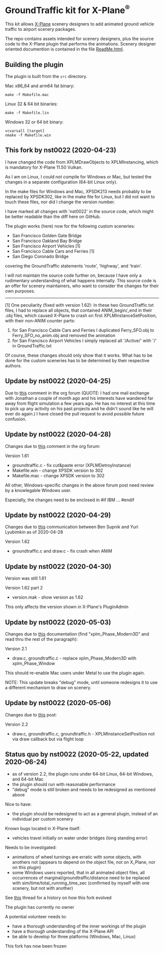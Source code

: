 GroundTraffic kit for X-Plane<sup>®</sup>
====

This kit allows [X-Plane](x-plane.com) scenery designers to add animated ground vehicle traffic to airport scenery packages.

The repo contains assets intended for scenery designers, plus the source code to the X-Plane plugin that performs the animations. Scenery designer oriented documention is contained in the file [ReadMe.html](http://htmlpreview.github.io/?https://raw.githubusercontent.com/Marginal/GroundTraffic/master/ReadMe.html).

Building the plugin
----
The plugin is built from the `src` directory.

Mac x86_64 and arm64 fat binary:

    make -f Makefile.mac

Linux 32 & 64 bit binaries:

    make -f Makefile.lin

Windows 32 or 64 bit binary:

    vcvarsall [target]
    nmake -f Makefile.win

This fork by nst0022 (2020-04-23)
----

I have changed the code from XPLMDrawObjects to XPLMInstancing, which is mandatory for X-Plane 11.50 Vulkan.

As I am on Linux, I could not compile for Windows or Mac, but tested the changes in a separate configuration (64-bit Linux only).

In the make files for Windows and Mac, XPSDK213 needs probably to be replaced by XPSDK302, like in the make file for Linux, but I did not want to touch these files, nor did I change the version number.

I have marked all changes with 'nst0022' in the source code, which might be better readable than the diff here on GitHub.

The plugin works (here) now for the following custom sceneries:

- San Francisco Golden Gate Bridge
- San Francisco Oakland Bay Bridge
- San Francisco Airport Vehicles [1]
- San Francisco Cable Cars and Ferries [1]
- San Diego Coronado Bridge

covering the GroundTraffic statements 'route', 'highway', and 'train'.

I will not maintain the source code further on, because I have only a rudimentary understanding of what happens internally. This source code is an offer for scenery maintainers, who want to consider the changes for their own purposes.
____
[1] One peculiarity (fixed with version 1.62): In these two GroundTraffic.txt files, I had to replace all objects, that contained ANIM_begin/_end in their .obj files, which caused X-Plane to crash on first XPLMInstanceSetPosition, with their non-ANIM counter parts:
1. for San Francisco Cable Cars and Ferries I duplicated Ferry_SFO.obj to Ferry_SFO_no_anim.obj and removed the animation
2. for San Francisco Airport Vehicles I simply replaced all '/Active/' with '/' in GroundTraffic.txt

Of course, these changes should only show that it works. What has to be done for the custom sceneries has to be determined by their respective authors.

Update by nst0022 (2020-04-25)
----

Due to [this](https://forums.x-plane.org/index.php?/forums/topic/210452-groundtraffic-plugin-for-x1150-vulkan/&do=findComment&comment=1903841) comment in the org forum (QUOTE: I had one mail exchange with Jonathan a couple of month ago and his interests have wandered far away from flight simulation a few years ago. He has no interest at this time to pick up any activity on his past projects and he didn't sound like he will ever do again.) I have closed the pull request to avoid possible future confusion.

Update by nst0022 (2020-04-28)
----

Changes due to [this](https://forums.x-plane.org/index.php?/forums/topic/210452-groundtraffic-plugin-for-x1150-vulkan/&do=findComment&comment=1908165) comment in the org forum:

Version 1.61

- groundtraffic.c - fix cut&paste error (XPLMDetroyInstance)
- Makefile.win - change XPSDK version to 302
- Makefile.mac - change XPSDK version to 302

All other, Windows-specific changes in the above forum post need review by a knowlegable Windows user.

Especially, the changes need to be enclosed in #if IBM ... #endif

Update by nst0022 (2020-04-29)
----

Changes due to [this](https://developer.x-plane.com/2020/04/xplminstance-two-tricks/) communication between Ben Supnik and Yuri Lyubimkin as of 2020-04-28

Version 1.62

- groundtraffic.c and draw.c - fix crash when ANIM

Update by nst0022 (2020-04-30)
----

Version was still 1.61

Version 1.62 part 2

- version.mak - show version as 1.62

This only affects the version shown in X-Plane's PluginAdmin

Update by nst0022 (2020-05-03)
----

Changes due to [this](https://developer.x-plane.com/sdk/XPLMDisplay/) documentation (find "xplm_Phase_Modern3D" and read thru the rest of the paragraph):

Version 2.1

- draw.c, groundtraffic.c - replace xplm_Phase_Modern3D with xplm_Phase_Window

This should re-enable Mac users under Metal to use the plugin again.

NOTE: This update breaks "debug" mode, until someone redesigns it to use a different mechanism to draw on scenery.

Update by nst0022 (2020-05-06)
----

Changes due to [this](https://forums.x-plane.org/index.php?/forums/topic/210452-groundtraffic-plugin-for-x1150-vulkan/&page=2&tab=comments#comment-1909239) post:

Version 2.2

- draw.c, groundtraffic.c, groundtraffic.h - XPLMInstanceSetPosition not via draw callback but via flight loop

Status quo by nst0022 (2020-05-22, updated 2020-06-24)
----

- as of version 2.2, the plugin runs under 64-bit Linux, 64-bit Windows, and 64-bit Mac
- the plugin should run with reasonable performance
- "debug" mode is still broken and needs to be redesigned as mentioned above

Nice to have:

- the plugin should be redesigned to act as a general plugin, instead of an individual per custom scenery

Known bugs located in X-Plane itself:

- vehicles travel initially on water under bridges (long standing error)

Needs to be investigated:

- animations of wheel turnings are erratic with some objects, with anothers not (appears to depend on the object file, not on X_Plane, nor on this plugin)
- some Windows users reported, that in all animated object files, all occurrences of marginal/groundtraffic/distance need to be replaced with sim/time/total_running_time_sec (confirmed by myself with one scenery, but not with another)

See [this](https://forums.x-plane.org/index.php?/forums/topic/210452-groundtraffic-plugin-for-x1150-vulkan) thread for a history on how this fork evolved

The plugin has currently no owner

A potential volunteer needs to:

- have a thorough understanding of the inner workings of the plugin
- have a thorough understanding of the X-Plane API
- be able to develop for three platforms (Windows, Mac, Linux)

This fork has now been frozen

